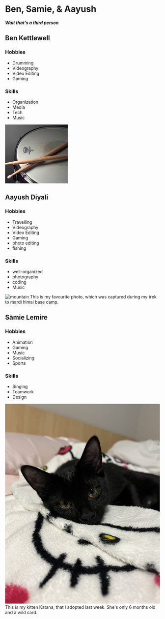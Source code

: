 # Ben, Samie, & Aayush
***Wait that's a third person***

## Ben Kettlewell
### Hobbies
- Drumming
- Videography
- Video Editing
- Gaming

### Skills
- Organization
- Media
- Tech
- Music

![drum](images/drum.jpeg)




## Aayush Diyali
### Hobbies
- Travelling 
- Videography
- Video Editing
- Gaming
- photo editing
- fishing
### Skills
- well-organized
- photography
- coding
- Music

![mountain](images/Mardi.jpg)
This is my favourite photo, which was captured during my  trek to mardi himal base camp.




## Sàmie Lemire
### Hobbies
- Animation
- Gaming
- Music
- Socializing
- Sports
### Skills
- Singing
- Teamwork
- Design

![cattt](images/cattt.png)
This is my kitten Katana, that I adopted last week. She's only 6 months old and a wild card.